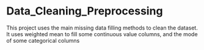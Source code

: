 # Data_Cleaning_Preprocessing

This project uses the main missing data filling methods to clean the dataset. It uses weighted mean to fill some continuous value columns, and the mode of some categorical columns
